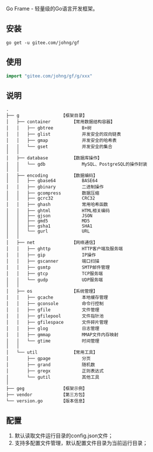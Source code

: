 Go Frame - 轻量级的Go语言开发框架。

## 安装
```
go get -u gitee.com/johng/gf
````

## 使用
```go
import "gitee.com/johng/gf/g/xxx"
```

## 说明
    .
    ├── g                【框架目录】
    │   ├── container        【常用数据结构容器】
    │   │   ├── gbtree           B+树
    │   │   ├── glist            并发安全的双向链表
    │   │   ├── gmap             并发安全的哈希表
    │   │   └── gset             并发安全的集合
    │   │   
    │   ├── database         【数据库操作】
    │   │   └── gdb              MySQL、PostgreSQL的操作封装
    │   │   
    │   ├── encoding         【数据编码】
    │   │   ├── gbase64          BASE64
    │   │   ├── gbinary          二进制操作
    │   │   ├── gcompress        数据压缩
    │   │   ├── gcrc32           CRC32
    │   │   ├── ghash            常用哈希函数
    │   │   ├── ghtml            HTML相关编码
    │   │   ├── gjson            JSON
    │   │   ├── gmd5             MD5
    │   │   ├── gsha1            SHA1
    │   │   └── gurl             URL
    │   │   
    │   ├── net              【网络通信】
    │   │   ├── ghttp            HTTP客户端及服务端
    │   │   ├── gip              IP操作
    │   │   ├── gscanner         端口扫描
    │   │   ├── gsmtp            SMTP邮件管理
    │   │   ├── gtcp             TCP服务端
    │   │   └── gudp             UDP服务端
    │   │   
    │   ├── os               【系统管理】
    │   │   ├── gcache           本地缓存管理
    │   │   ├── gconsole         命令行控制
    │   │   ├── gfile            文件管理
    │   │   ├── gfilepool        文件指针池
    │   │   ├── gfilespace       文件碎片管理
    │   │   ├── glog             日志管理
    │   │   ├── gmmap            MMAP文件内存映射
    │   │   └── gtime            时间管理
    │   │   
    │   └── util             【常用工具】
    │       ├── gpage            分页
    │       ├── grand            随机数
    │       ├── gregx            正则表达式
    │       └── gutil            其他工具
    │   
    ├── geg              【框架示例】
    ├── vendor           【第三方包】
    └── version.go       【版本信息】
    
## 配置
1. 默认读取文件运行目录的config.json文件；
1. 支持多配置文件管理，默认配置文件目录为当前运行目录；
